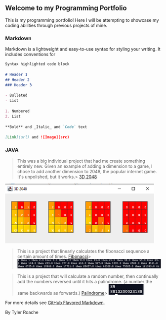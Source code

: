 ## Welcome to my Programming Portfolio

This is my programming portfolio! Here I will be attempting to showcase my coding abilities through previous projects of mine.

### Markdown

Markdown is a lightweight and easy-to-use syntax for styling your writing. It includes conventions for

```markdown
Syntax highlighted code block

# Header 1
## Header 2
### Header 3

- Bulleted
- List

1. Numbered
2. List

**Bold** and _Italic_ and `Code` text

[Link](url) and ![Image](src)
```

### JAVA

> This was a big individual project that had me create something entirely new. Given an example of adding a dimension to a game, I chose to add another dimension to 2048, the popular internet game. It's unpolished, but it works.>
[3D 2048](https://github.com/Tyler-Roa/3D-2048)

![Example](https://github.com/Tyler-Roa/Programming-Portfolio/blob/main/images/3d%202048%20ex.png)
> This is a project that linearly calculates the fibonacci sequence a certain amount of times. [Fibonacci](https://github.com/Tyler-Roa/Programming-Portfolio/blob/main/JavaChapters/Chapter%206/Fibbo.java)>
![Example](https://github.com/Tyler-Roa/Programming-Portfolio/blob/main/images/prog%20fibbonaci%20ex.PNG)

> This is a project that will calculate a random number, then continually add the numbers reversed until it hits a palindrome. (a number the same backwards as forwards.) [Palindrome](https://github.com/Tyler-Roa/Programming-Portfolio/blob/main/JavaChapters/Ch13/BigIntPal.java)>
![Example](https://github.com/Tyler-Roa/Programming-Portfolio/blob/main/images/palindrome%20ex.PNG)










For more details see [GitHub Flavored Markdown](https://guides.github.com/features/mastering-markdown/).


By Tyler Roache
